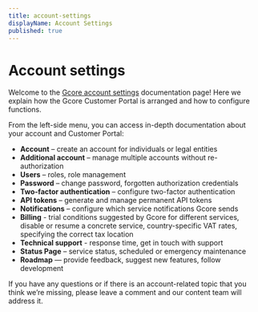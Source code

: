 ```yaml
---
title: account-settings
displayName: Account Settings
published: true
---
```

# Account settings

Welcome to the <a href="https://accounts.gcore.com" target="_blank">Gcore account settings</a> documentation page! Here we explain how the Gcore Customer Portal is arranged and how to configure functions.

From the left-side menu, you can access in-depth documentation about your account and Customer Portal:

- **Account** – create an account for individuals or legal entities
- **Additional account** – manage multiple accounts without re-authorization
- **Users** – roles, role management
- **Password** – change password, forgotten authorization credentials
- **Two-factor authentication** – configure two-factor authentication
- **API tokens** – generate and manage permanent API tokens
- **Notifications** – configure which service notifications Gcore sends
- **Billing** - trial conditions suggested by Gcore for different services, disable or resume a concrete service, country-specific VAT rates, specifying the correct tax location
- **Technical support** - response time, get in touch with support
- **Status Page** – service status, scheduled or emergency maintenance
- **Roadmap** — provide feedback, suggest new features, follow development

If you have any questions or if there is an account-related topic that you think we’re missing, please leave a comment and our content team will address it.